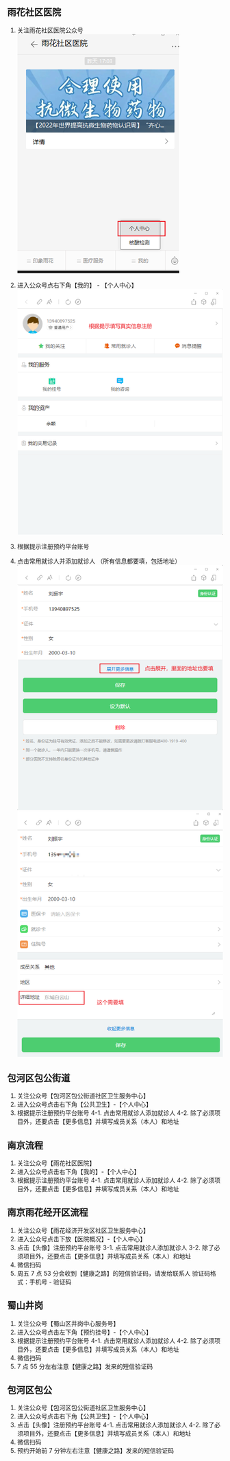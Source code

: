 ## 雨花社区医院

1. 关注雨花社区医院公众号
   ![](imgs/2022-11-25-22-52-08.png)

2. 进入公众号点右下角【我的】 - 【个人中心】
   ![](imgs/2022-11-25-22-53-49.png)
3. 根据提示注册预约平台账号
4. 点击常用就诊人并添加就诊人 （所有信息都要填，包括地址）
   ![](imgs/2022-11-25-22-55-59.png)
   ![](imgs/2022-11-25-22-56-56.png)

## 包河区包公街道

1. 关注公众号【包河区包公街道社区卫生服务中心】
2. 进入公众号点击右下角【公共卫生】-【个人中心】
3. 根据提示注册预约平台账号
   4-1. 点击常用就诊人添加就诊人
   4-2. 除了必须项目外，还要点击【更多信息】并填写成员关系（本人）和地址

## 南京流程

1. 关注公众号【雨花社区医院】
2. 进入公众号点击右下角【我的】-【个人中心】
3. 根据提示注册预约平台账号
   4-1. 点击常用就诊人添加就诊人
   4-2. 除了必须项目外，还要点击【更多信息】并填写成员关系（本人）和地址

## 南京雨花经开区流程

1. 关注公众号【雨花经济开发区社区卫生服务中心】
2. 进入公众号点击下放【医院概况】-【个人中心】
3. 点击【头像】注册预约平台账号
   3-1. 点击常用就诊人添加就诊人
   3-2. 除了必须项目外，还要点击【更多信息】并填写成员关系（本人）和地址
4. 微信扫码
5. 周五 7 点 53 分会收到【健康之路】的短信验证码，请发给联系人
   验证码格式：手机号 - 验证码

## 蜀山井岗

1. 关注公众号【蜀山区井岗中心服务号】
2. 进入公众号点击左下角【预约挂号】-【个人中心】
3. 根据提示注册预约平台账号
   4-1. 点击常用就诊人添加就诊人
   4-2. 除了必须项目外，还要点击【更多信息】并填写成员关系（本人）和地址
4. 微信扫码
5. 7 点 55 分左右注意【健康之路】发来的短信验证码

## 包河区包公

1. 关注公众号【包河区包公街道社区卫生服务中心】
2. 进入公众号点击右下角【公共卫生】-【个人中心】
3. 点击【头像】注册预约平台账号
   4-1. 点击常用就诊人添加就诊人
   4-2. 除了必须项目外，还要点击【更多信息】并填写成员关系（本人）和地址
4. 微信扫码
5. 预约开始前 7 分钟左右注意【健康之路】发来的短信验证码
